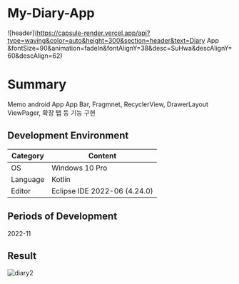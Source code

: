 
# My-Diary-App
![header](https://capsule-render.vercel.app/api?type=waving&color=auto&height=300&section=header&text=Diary App &fontSize=90&animation=fadeIn&fontAlignY=38&desc=SuHwa&descAlignY=60&descAlign=62)
# Summary
Memo android App
App Bar, Fragmnet, RecyclerView, DrawerLayout
ViewPager, 확장 탭 등 기능 구현

## Development Environment
| Category | Content |
| --- | --- |
| OS | Windows 10 Pro |
| Language | Kotlin |
| Editor | Eclipse IDE 2022-06 (4.24.0) |

## Periods of Development
2022-11

## Result
![diary2](https://user-images.githubusercontent.com/115531871/201713374-5bb9f754-2693-4c82-b76f-9c82dffc467f.gif)


